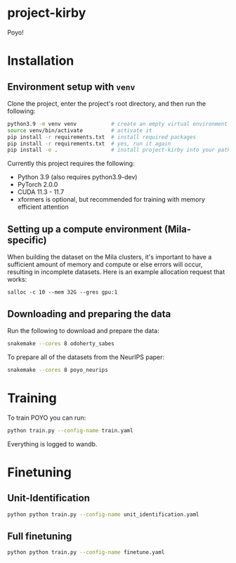 # project-kirby
Poyo!

# Installation
## Environment setup with `venv`
Clone the project, enter the project's root directory, and then run the following:
```bash
python3.9 -m venv venv           # create an empty virtual environment
source venv/bin/activate         # activate it
pip install -r requirements.txt  # install required packages
pip install -r requirements.txt  # yes, run it again
pip install -e .                 # install project-kirby into your path
```

Currently this project requires the following:
- Python 3.9 (also requires python3.9-dev)
- PyTorch 2.0.0
- CUDA 11.3 - 11.7 
- xformers is optional, but recommended for training with memory efficient attention

## Setting up a compute environment (Mila-specific)
When building the dataset on the Mila clusters, it's important to have a sufficient amount of memory and compute or else errors will occur, resulting in incomplete datasets. Here is an example allocation request that works:
```
salloc -c 10 --mem 32G --gres gpu:1
```


## Downloading and preparing the data
Run the following to download and prepare the data:
```bash
snakemake --cores 8 odoherty_sabes
```

To prepare all of the datasets from the NeurIPS paper:
```bash
snakemake --cores 8 poyo_neurips
```

# Training
To train POYO you can run:
```bash
python train.py --config-name train.yaml
```
Everything is logged to wandb.

# Finetuning
## Unit-Identification
```bash
python python train.py --config-name unit_identification.yaml
```

## Full finetuning
```bash
python python train.py --config-name finetune.yaml
```
